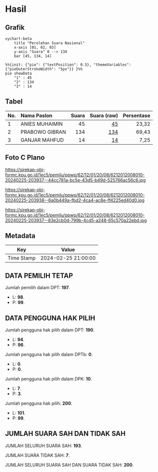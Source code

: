 # Hasil

## Grafik

```mermaid
xychart-beta
    title "Perolehan Suara Nasional"
    x-axis [01, 02, 03]
    y-axis "Suara" 0 --> 134
    bar [45, 134, 14]
```

```mermaid
%%{init: {"pie": {"textPosition": 0.5}, "themeVariables": {"pieOuterStrokeWidth": "5px"}} }%%
pie showData
    "1" : 45
    "2" : 134
    "3" : 14
```

## Tabel

| No. | Nama Paslon    | Suara | Suara (raw) | Persentase |
|:--- |:-------------- | -----:| -----------:| ----------:|
| 1   | ANIES MUHAIMIN | 45    | [45][p-1]   | 23,32      |
| 2   | PRABOWO GIBRAN | 134   | [134][p-2]  | 69,43      |
| 3   | GANJAR MAHFUD  | 14    | [14][p-3]   | 7,25       |


[p-1]: https://github.com/gigit-pemilu/pemilu-2024/blob/main/pilpres/hitung-suara/sub/62-kalimantan-tengah/sub/12-murung-raya/sub/01-murung/sub/2008-bahitom/sub/010-tps/sub/paslon-1.txt
[p-2]: https://github.com/gigit-pemilu/pemilu-2024/blob/main/pilpres/hitung-suara/sub/62-kalimantan-tengah/sub/12-murung-raya/sub/01-murung/sub/2008-bahitom/sub/010-tps/sub/paslon-2.txt
[p-3]: https://github.com/gigit-pemilu/pemilu-2024/blob/main/pilpres/hitung-suara/sub/62-kalimantan-tengah/sub/12-murung-raya/sub/01-murung/sub/2008-bahitom/sub/010-tps/sub/paslon-3.txt

## Foto C Plano

https://sirekap-obj-formc.kpu.go.id/1ec5/pemilu/ppwp/62/12/01/20/08/6212012008010-20240225-203937--44cc781a-bc5e-43d5-b49d-525766ac56c6.jpg

https://sirekap-obj-formc.kpu.go.id/1ec5/pemilu/ppwp/62/12/01/20/08/6212012008010-20240225-203938--6a0b449a-fbd2-4ca4-ac8e-ff4225ed40d0.jpg

https://sirekap-obj-formc.kpu.go.id/1ec5/pemilu/ppwp/62/12/01/20/08/6212012008010-20240225-203937--83e2cb0d-799b-4cd5-a248-65c570a22ebd.jpg


## Metadata

| Key        | Value               |
| ---------- | ------------------- |
| Time Stamp | 2024-02-25 21:00:00 |


## DATA PEMILIH TETAP

Jumlah pemilih dalam DPT: **197**.
 * L: **98**.
 * P: **99**.

## DATA PENGGUNA HAK PILIH

Jumlah pengguna hak pilih dalam DPT: **190**.
 * L: **94**.
 * P: **96**.

Jumlah pengguna hak pilih dalam DPTb: **0**.
 * L: **0**.
 * P: **0**.

Jumlah pengguna hak pilih dalam DPK: **10**.
 * L: **7**.
 * P: **3**.

Jumlah pengguna hak pilih: **200**.
 * L: **101**.
 * P: **99**.

## JUMLAH SUARA SAH DAN TIDAK SAH

JUMLAH SELURUH SUARA SAH: **193**.

JUMLAH SUARA TIDAK SAH: **7**.

JUMLAH SELURUH SUARA SAH DAN SUARA TIDAK SAH: **200**.


